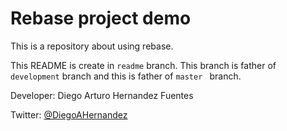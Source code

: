 # Rebase project demo

This is a repository about using rebase.

This README is create in `readme` branch. This branch is father of `development` branch and this is father of `master ` branch.

Developer: Diego Arturo Hernandez Fuentes

Twitter: [@DiegoAHernandez](https://twitter.com/DiegoAHernandez)